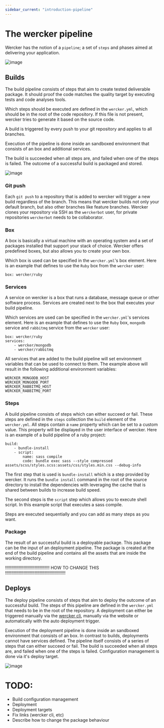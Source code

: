 ```yaml
---
sidebar_current: "introduction-pipeline"
---
```


# The wercker pipeline
Wercker has the notion of a `pipeline`; a set of `steps` and phases aimed at delivering your application.

![image](/assets/pipeline-overview/wercker_pipeline.png)

## Builds

The build pipeline consists of steps that aim to create tested deliverable package. It should proof the code matches the quality target by executing tests and code analyses tools.

Which steps should be executed are defined in the `wercker.yml`, which should be in the root of the code repository. If this file is not present, wercker tries to generate it based on the source code.

A build is triggered by every push to your git repository and applies to all branches. 

Execution of the pipeline is done inside an sandboxed environment that consists of an box and additional services.

The build is succeeded when all steps are, and failed when one of the steps is failed. The outcome of a successful build is packaged and stored.

![image](/assets/pipeline-overview/wercker_build.png)

### Git push

Each `git push` to a repository that is added to wercker will trigger a new build regardless of the branch. This means that wercker builds not only your default branch, but also other branches like feature branches. Wercker clones your repository via SSH as the `werckerbot` user, for private repositories `werckerbot` needs to be collaborator.

### Box

A box is basically a virtual machine with an operating system and a set of packages installed that support your stack of choice. Wercker offers predefined boxes, but also allows you to create your own box.

Which box is used can be specified in the `wercker.yml`'s box element. Here is an example that defines to use the `Ruby` box from the `wercker` user:

    box: wercker/ruby

### Services

A service on wercker is a box that runs a database, message queue or other software process. Services are created next to the box that executes your build pipeline.

Which services are used can be specified in the `wercker.yml`'s services element. Here is an example that defines to use the `Ruby` box, `mongodb` service and `rabbitmq` service from the `wercker` user:

    box: wercker/ruby
    services:
        - wercker/mongodb
        - wercker/rabbitmq

All services that are added to the build pipeline will set environment variables that can be used to connect to them. The example above will result in the following additional environment variables:

    WERCKER_MONGODB_HOST
    WERCKER_MONGODB_PORT
    WERCKER_RABBITMQ_HOST
    WERCKER_RABBITMQ_PORT

### Steps

A build pipeline consists of steps which can either succeed or fail. These steps are defined in the `steps` collection the `build` element of the `wercker.yml`. All steps contain a `name` property which can be set to a custom value. This property will be displayed in the user interface of wercker. Here is an example of a build pipeline of a ruby project:

    build:
        - bundle-install
        - script:
            name: sass compile
            code: bundle exec sass --style compressed assets/scss/styles.scss:assets/css/styles.min.css --debug-info

The first step that is used is `bundle-install` which is a step provided by wercker. It runs the `bundle install` command in the root of the source directory to install the dependencies with leveraging the cache that is shared between builds to increase build speed. 

The second steps is the `script` step which allows you to execute shell script. In this example script that executes a sass compile.

Steps are executed sequentially and you can add as many steps as you want.

### Package

The result of an successful build is a deployable package. This package can be the input of an deployment pipeline. The package is created at the end of the build pipeline and contains all the assets that are inside the working directory.

!!!!!!!!!!!!!!!!!!!!!!!!!!!!!!!!!!!! HOW TO CHANGE THIS !!!!!!!!!!!!!!!!!!!!!!!!!!!!!!!!!!!!!!!!!!!!!!!!!

## Deploys
The deploy pipeline consists of steps that aim to deploy the outcome of an successful build. The steps of this pipeline are defined in the `wercker.yml` that needs to be in the root of the repository. A deployment can either be triggered manually via the [wercker cli](!!!!!!), manually via the website or automatically with the auto deployment trigger. 

Execution of the deployment pipeline is done inside an sandboxed environment that consists of an box. In contrast to builds, deployments cannot have services defined. The pipeline itself consists of a series of steps that can either succeed or fail. The build is succeeded when all steps are, and failed when one of the steps is failed. Configuration management is done via it's deploy target.

![image](/assets/pipeline-overview/wercker_build.png)


# TODO:
* Build configuration management
* Deployment
* Deployment targets
* Fix links (wercker cli, etc)
* Describe how to change the package behaviour